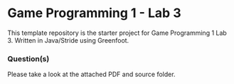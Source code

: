 # Game Programming 1 - Lab 3

This template repository is the starter project for Game Programming 1 Lab 3. Written in Java/Stride using Greenfoot.

### Question(s)

Please take a look at the attached PDF and source folder.